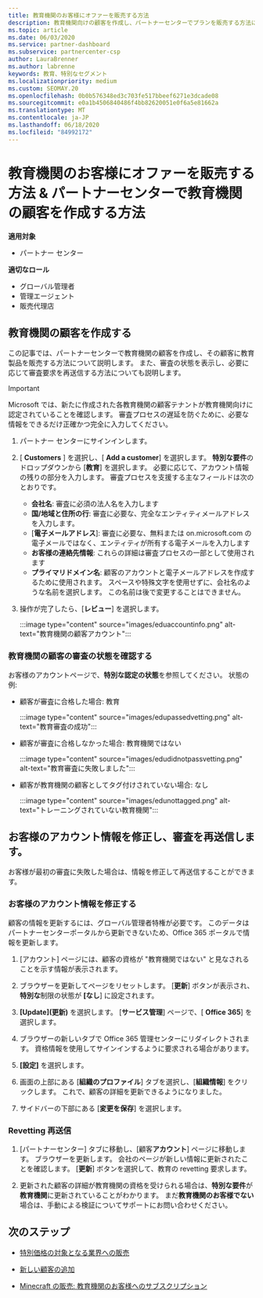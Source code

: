 ```yaml
---
title: 教育機関のお客様にオファーを販売する方法
description: 教育機関向けの顧客を作成し、パートナーセンターでプランを販売する方法について説明します。
ms.topic: article
ms.date: 06/03/2020
ms.service: partner-dashboard
ms.subservice: partnercenter-csp
author: LauraBrenner
ms.author: labrenne
keywords: 教育、特別なセグメント
ms.localizationpriority: medium
ms.custom: SEOMAY.20
ms.openlocfilehash: 0b0b576348ed3c703fe517bbeef6271e3dcade08
ms.sourcegitcommit: e0a1b4506840486f4bb82620051e0f6a5e81662a
ms.translationtype: MT
ms.contentlocale: ja-JP
ms.lasthandoff: 06/18/2020
ms.locfileid: "84992172"
---
```

# <a name="how-to-sell-offers-to-education-customers--how-to-create-an-education-customer-in-partner-center"></a>教育機関のお客様にオファーを販売する方法 & パートナーセンターで教育機関の顧客を作成する方法

**適用対象**

- パートナー センター

**適切なロール**

- グローバル管理者
- 管理エージェント
- 販売代理店

## <a name="create-an-education-customer"></a>教育機関の顧客を作成する

この記事では、パートナーセンターで教育機関の顧客を作成し、その顧客に教育製品を販売する方法について説明します。 また、審査の状態を表示し、必要に応じて審査要求を再送信する方法についても説明します。

> [!IMPORTANT]
> Microsoft では、新たに作成された各教育機関の顧客テナントが教育機関向けに認定されていることを確認します。  審査プロセスの遅延を防ぐために、必要な情報をできるだけ正確かつ完全に入力してください。

1. パートナー センターにサインインします。

2. [ **Customers** ] を選択し、[ **Add a customer**] を選択します。 **特別な要件**のドロップダウンから [**教育**] を選択します。  必要に応じて、アカウント情報の残りの部分を入力します。  審査プロセスを支援する主なフィールドは次のとおりです。

   - **会社名**: 審査に必須の法人名を入力します
   - **国/地域と住所の行**: 審査に必要な、完全なエンティティメールアドレスを入力します。
   - [**電子メールアドレス**]: 審査に必要な、無料または on.microsoft.com の電子メールではなく、エンティティが所有する電子メールを入力します
   - **お客様の連絡先情報**: これらの詳細は審査プロセスの一部として使用されます
   - **プライマリドメイン名**: 顧客のアカウントと電子メールアドレスを作成するために使用されます。  スペースや特殊文字を使用せずに、会社名のような名前を選択します。  この名前は後で変更することはできません。

3. 操作が完了したら、[**レビュー**] を選択します。

   :::image type="content" source="images/eduaccountinfo.png" alt-text="教育機関の顧客アカウント":::

### <a name="confirm-your-education-customers-vetting-status"></a>教育機関の顧客の審査の状態を確認する

お客様のアカウントページで、**特別な認定の状態**を参照してください。
状態の例:

- 顧客が審査に合格した場合: 教育

   :::image type="content" source="images/edupassedvetting.png" alt-text="教育審査の成功":::

- 顧客が審査に合格しなかった場合: 教育機関ではない

   :::image type="content" source="images/edudidnotpassvetting.png" alt-text="教育審査に失敗しました":::

- 顧客が教育機関の顧客としてタグ付けされていない場合: なし

   :::image type="content" source="images/edunottagged.png" alt-text="トレーニングされていない教育機関":::

## <a name="correct-the-customer-account-info-and-resubmit-for-vetting"></a>お客様のアカウント情報を修正し、審査を再送信します。  

お客様が最初の審査に失敗した場合は、情報を修正して再送信することができます。

### <a name="correct-the-customer-account-information"></a>お客様のアカウント情報を修正する

顧客の情報を更新するには、グローバル管理者特権が必要です。 このデータはパートナーセンターポータルから更新できないため、Office 365 ポータルで情報を更新します。

1. [アカウント] ページには、顧客の資格が "教育機関ではない" と見なされることを示す情報が表示されます。

2. ブラウザーを更新してページをリセットします。 [**更新**] ボタンが表示され、**特別な**制限の状態が **[なし**] に設定されます。

3. **[Update]\(更新\)** を選択します。 [**サービス管理**] ページで、[ **Office 365**] を選択します。

4. ブラウザーの新しいタブで Office 365 管理センターにリダイレクトされます。 資格情報を使用してサインインするように要求される場合があります。

5. **[設定]** を選択します。

6. 画面の上部にある [**組織のプロファイル**] タブを選択し、[**組織情報**] をクリックします。 これで、顧客の詳細を更新できるようになりました。

7. サイドバーの下部にある [**変更を保存**] を選択します。  

### <a name="resubmit-for-revetting"></a>Revetting 再送信

1. [パートナーセンター] タブに移動し、[顧客**アカウント**] ページに移動します。 ブラウザーを更新します。 会社のページが新しい情報に更新されたことを確認します。 [**更新**] ボタンを選択して、教育の revetting 要求します。

2. 更新された顧客の詳細が教育機関の資格を受けられる場合は、**特別な要件**が**教育機関**に更新されていることがわかります。 まだ**教育機関のお客様でない**場合は、手動による検証についてサポートにお問い合わせください。

## <a name="next-steps"></a>次のステップ

- [特別価格の対象となる業界への販売](get-special-pricing-for-offers.md)

- [新しい顧客の追加](add-a-new-customer.md)

- [Minecraft の販売: 教育機関のお客様へのサブスクリプション](minecraft-subscriptions.md)
